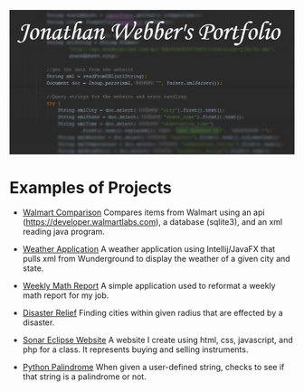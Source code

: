 ![Jonathan Webber's Portfolio](code.png)

 # Examples of Projects
- [Walmart Comparison](https://github.com/jwebber1/WalmartComparison)
    Compares items from Walmart using an api (https://developer.walmartlabs.com), a database (sqlite3), and an xml reading java program.

- [Weather Application](https://github.com/jwebber1/Weather-App)
    A weather application using Intellij/JavaFX that pulls xml from Wunderground to display the weather of a given city and state.

- [Weekly Math Report](https://github.com/jwebber1/Weekly-Math-Report)
    A simple application used to reformat a weekly math report for my job.

- [Disaster Relief](https://github.com/jwebber1/DisasterRelief)
    Finding cities within given radius that are effected by a disaster.

- [Sonar Eclipse Website](https://github.com/jwebber1/SonarEclipseWebsite)
    A website I create using html, css, javascript, and php for a class. It represents buying and selling instruments.

- [Python Palindrome](https://github.com/jwebber1/PythonPalindrome)
    When given a user-defined string, checks to see if that string is a palindrome or not.
